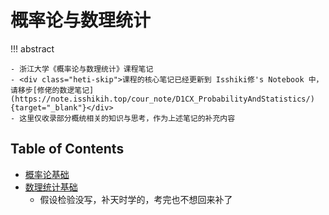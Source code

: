 # 概率论与数理统计

!!! abstract

    - 浙江大学《概率论与数理统计》课程笔记
    - <div class="heti-skip">课程的核心笔记已经更新到 Isshiki修's Notebook 中，请移步[修佬的数逻笔记](https://note.isshikih.top/cour_note/D1CX_ProbabilityAndStatistics/){target="_blank"}</div>
    - 这里仅收录部分概统相关的知识与思考，作为上述笔记的补充内容

## Table of Contents

- [概率论基础](note1.md)
- [数理统计基础](note2.md)
    - 假设检验没写，补天时学的，考完也不想回来补了